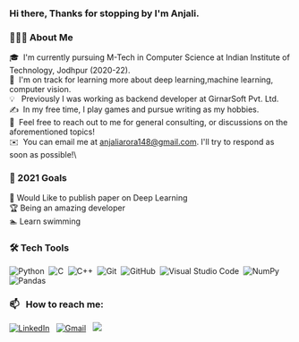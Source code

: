 <!---![BannerGIF](https://user-images.githubusercontent.com/39513876/112361914-e021f800-8cf9-11eb-9aac-a2b675065afc.gif)


### <img alt="handwavegif" src="https://user-images.githubusercontent.com/39513876/112366216-8cfe7400-8cfe-11eb-8116-7d3dbae20e97.gif" width='40' align="left"/> Hello there !
![version :25.03.2021](https://img.shields.io/badge/version-25.03.2021-informational) &nbsp;
![profile count](https://komarev.com/ghpvc/?username=AbhishekSinghDhadwal&color=red)&nbsp;
[![GitHub AbhishekSinghDhadwal](https://img.shields.io/github/followers/AbhishekSinghDhadwal?label=follow&style=social)](https://github.com/AbhishekSinghDhadwal)&nbsp;
-->
### Hi there, Thanks for stopping by I'm Anjali.
### 👨🏻‍💻&nbsp;About Me
🎓 &nbsp;I'm currently pursuing M-Tech in Computer Science at Indian Institute of Technology, Jodhpur (2020-22).\
🌱 &nbsp;I'm on track for learning more about deep learning,machine learning, computer vision.\
💡 &nbsp; Previously I was working as backend developer at GirnarSoft Pvt. Ltd.\
✍️ &nbsp;In my free time, I play games and pursue writing as my hobbies.\
💬 &nbsp;Feel free to reach out to me for general consulting, or discussions on the aforementioned topics!\
✉️ &nbsp;You can email me at anjaliarora148@gmail.com. I'll try to respond as soon as possible!\
<!--📄 &nbsp;You can check my [Resume](https://github.com/ambikeshkumarsingh/ambikeshkumarsingh.github.io/blob/main/Ambikesh_Resume.pdf) for more details about work experience.-->

### 🔭&nbsp;2021 Goals
:newspaper: Would Like to publish paper on Deep Learning \
:trophy: Being an amazing developer \
:swimmer: Learn swimming 



### 🛠&nbsp;Tech Tools

![Python](https://img.shields.io/badge/-Python-05122A?style=flat&logo=python)&nbsp;
![C](https://img.shields.io/badge/-C-05122A?style=flat&logo=C&logoColor=A8B9CC)&nbsp;
![C++](https://img.shields.io/badge/-C++-05122A?style=flat&logo=C%2B%2B&logoColor=00599C)&nbsp;
![Git](https://img.shields.io/badge/-Git-05122A?style=flat&logo=git)&nbsp;
![GitHub](https://img.shields.io/badge/-GitHub-05122A?style=flat&logo=github)&nbsp;
![Visual Studio Code](https://img.shields.io/badge/-Visual%20Studio%20Code-05122A?style=flat&logo=visual-studio-code&logoColor=007ACC)&nbsp;
![NumPy](https://img.shields.io/badge/numpy%20-%23013243.svg?&style=flat&logo=numpy&logoColor=white)&nbsp;
![Pandas](https://img.shields.io/badge/pandas%20-%23150458.svg?&style=flat&logo=pandas&logoColor=white)&nbsp;
<!---<img alt="Atom" src="https://img.shields.io/badge/Atom-%2366595C.svg?style=for-the-badge&logo=atom&logoColor=white"/>&nbsp;-->


### 📫 &nbsp; How to reach me:


<a href="https://www.linkedin.com/in/anjali-arora-9114b3a8/"><img alt="LinkedIn" src="https://img.shields.io/badge/linkedin%20-%230077B5.svg?&style=flat&logo=linkedin&logoColor=white"/></a> &nbsp;
<a href="mailto:anjaliarora148@gmail.com"><img alt="Gmail" src="https://img.shields.io/badge/Gmail-D14836?style=flat&logo=gmail&logoColor=white" /></a> &nbsp;
<a href="https://instagram.com/anjaliarora148"><img src="https://img.shields.io/badge/-@anjaliarora148-E4405F?style=flat&logo=Instagram&logoColor=white"/></a> &nbsp;


<!--
**AbhishekSinghDhadwal/AbhishekSinghDhadwal** is a ✨ _special_ ✨ repository because its `README.md` (this file) appears on your GitHub profile.

Here are some ideas to get you started:

- 🔭 I’m currently working on ...
- 🌱 I’m currently learning ...
- 👯 I’m looking to collaborate on ...
- 🤔 I’m looking for help with ...
- 💬 Ask me about ...
- 📫 How to reach me: ...
- 😄 Pronouns: ...
- ⚡ Fun fact: ...
-->








